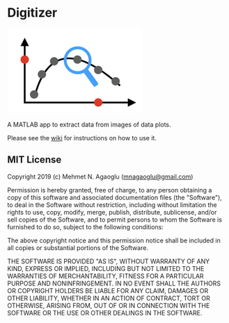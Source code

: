 # Digitizer
![icon.png](icon.png)

A MATLAB app to extract data from images of data plots.

Please see the [wiki](https://github.com/mnagaoglu/Digitizer/wiki) for instructions on how to use it. 





## MIT License

Copyright 2019 (c) Mehmet N. Agaoglu (mnagaoglu@gmail.com) 

Permission is hereby granted, free of charge, to any person obtaining a copy of this software and associated documentation files (the "Software"), to deal in the Software without restriction, including without limitation the rights to use, copy, modify, merge, publish, distribute, sublicense, and/or sell copies of the Software, and to permit persons to whom the Software is furnished to do so, subject to the following conditions:

The above copyright notice and this permission notice shall be included in all copies or substantial portions of the Software.

THE SOFTWARE IS PROVIDED "AS IS", WITHOUT WARRANTY OF ANY KIND, EXPRESS OR IMPLIED, INCLUDING BUT NOT LIMITED TO THE WARRANTIES OF MERCHANTABILITY, FITNESS FOR A PARTICULAR PURPOSE AND NONINFRINGEMENT. IN NO EVENT SHALL THE AUTHORS OR COPYRIGHT HOLDERS BE LIABLE FOR ANY CLAIM, DAMAGES OR OTHER LIABILITY, WHETHER IN AN ACTION OF CONTRACT, TORT OR OTHERWISE, ARISING FROM, OUT OF OR IN CONNECTION WITH THE SOFTWARE OR THE USE OR OTHER DEALINGS IN THE SOFTWARE.


